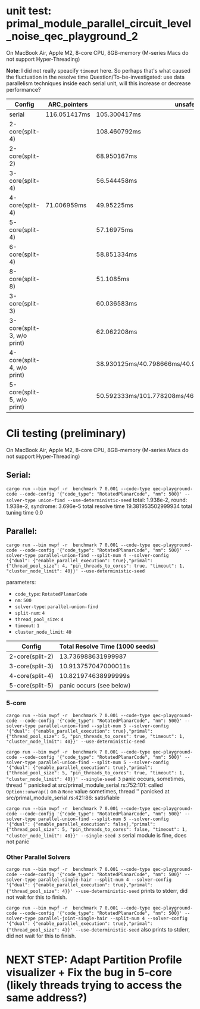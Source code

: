# unit test: primal_module_parallel_circuit_level_noise_qec_playground_2
On MacBook Air, Apple M2, 8-core CPU, 8GB-memory (M-series Macs do not support Hyper-Threading)

**Note**: I did not really speacify `timeout` here. So perhaps that's what caused the fluctuation in the resolve time
Question/To-be-investigated: use data parallelism techniques inside each serial unit, will this increase or decrease performance?

|     Config         |  ARC_pointers |    unsafe_pointer       |                                              unsafe_pointer(for_loop)|
|--------------------|---------------|-------------------------|----------------------------------------------------------------------|
|serial              |116.051417ms    | 105.300417ms    | |
|2-core(split-4)     |               |108.460792ms | |
|2-core(split-2)     |               | 68.950167ms | |
|3-core(split-4)     |               | 56.544458ms | |
|4-core(split-4)     | 71.006959ms   |  49.95225ms        | |  
|5-core(split-4)     |               | 57.16975ms | |
|6-core(split-4)     |               |58.851334ms | |
|8-core(split-8)     |               | 51.1085ms | |
|3-core(split-3)     |               | 60.036583ms | |
|3-core(split-3, w/o print)|          | 62.062208ms     |                                                    44.858125ms |
|4-core(split-4, w/o print)|          |38.930125ms/40.798666ms/40.984459ms/52.91975ms/51.7205ms    |        59.234167ms/38.461375ms/40.251542ms/94.73175ms/36.394709ms/35.105958ms/46.176292ms |
|5-core(split-5, w/o print)  |         |50.592333ms/101.778208ms/46.0205ms    | |

# Cli testing (preliminary)
On MacBook Air, Apple M2, 8-core CPU, 8GB-memory (M-series Macs do not support Hyper-Threading)
## Serial: 
`cargo run --bin mwpf -r  benchmark 7 0.001 --code-type qec-playground-code --code-config '{"code_type": "RotatedPlanarCode", "nm": 500}' --solver-type union-find --use-deterministic-seed`
total: 1.938e-2, round: 1.938e-2, syndrome: 3.696e-5
total resolve time 19.381953502999934
total tuning time 0.0

## Parallel:
`cargo run --bin mwpf -r  benchmark 7 0.001 --code-type qec-playground-code --code-config '{"code_type": "RotatedPlanarCode", "nm": 500}' --solver-type parallel-union-find --split-num 4 --solver-config '{"dual": {"enable_parallel_execution": true},"primal": {"thread_pool_size": 4, "pin_threads_to_cores": true, "timeout": 1, "cluster_node_limit": 40}}' --use-deterministic-seed`

parameters:
* `code_type`: `RotatedPlanarCode`
* `nm`: `500`
* `solver-type`: `parallel-union-find`
* `split-num`: `4` 
* `thread_pool_size`: `4`
* `timeout`: `1`
* `cluster_node_limit`: `40`

| Config | Total Resolve Time (1000 seeds) |
|--------|---------------------------------|
|2-core(split-2) |    13.736988631999987   |
|3-core(split-3) |   10.913757047000011s   |
|4-core(split-4) |    10.821974638999999s  |
|5-core(split-5) |   panic occurs (see below)|


### 5-core
`cargo run --bin mwpf -r  benchmark 7 0.001 --code-type qec-playground-code --code-config '{"code_type": "RotatedPlanarCode", "nm": 500}' --solver-type parallel-union-find --split-num 5 --solver-config '{"dual": {"enable_parallel_execution": true},"primal": {"thread_pool_size": 5, "pin_threads_to_cores": true, "timeout": 1, "cluster_node_limit": 40}}' --use-deterministic-seed`

`cargo run --bin mwpf -r  benchmark 7 0.001 --code-type qec-playground-code --code-config '{"code_type": "RotatedPlanarCode", "nm": 500}' --solver-type parallel-union-find --split-num 5 --solver-config '{"dual": {"enable_parallel_execution": true},"primal": {"thread_pool_size": 5, "pin_threads_to_cores": true, "timeout": 1, "cluster_node_limit": 40}}' --single-seed 3`
panic occurs, 
sometimes, thread '<unnamed>' panicked at src/primal_module_serial.rs:752:101:
called `Option::unwrap()` on a `None` value
sometimes, thread '<unnamed>' panicked at src/primal_module_serial.rs:421:86:
satisfiable

`cargo run --bin mwpf -r  benchmark 7 0.001 --code-type qec-playground-code --code-config '{"code_type": "RotatedPlanarCode", "nm": 500}' --solver-type parallel-union-find --split-num 5 --solver-config '{"dual": {"enable_parallel_execution": false},"primal": {"thread_pool_size": 5, "pin_threads_to_cores": false, "timeout": 1, "cluster_node_limit": 40}}' --single-seed 3`
serial module is fine, does not panic


### Other Parallel Solvers
`cargo run --bin mwpf -r  benchmark 7 0.001 --code-type qec-playground-code --code-config '{"code_type": "RotatedPlanarCode", "nm": 500}' --solver-type parallel-single-hair --split-num 4 --solver-config '{"dual": {"enable_parallel_execution": true},"primal": {"thread_pool_size": 4}}' --use-deterministic-seed`
prints to stderr, did not wait for this to finish. 

`cargo run --bin mwpf -r  benchmark 7 0.001 --code-type qec-playground-code --code-config '{"code_type": "RotatedPlanarCode", "nm": 500}' --solver-type parallel-joint-single-hair --split-num 4 --solver-config '{"dual": {"enable_parallel_execution": true},"primal": {"thread_pool_size": 4}}' --use-deterministic-seed`
also prints to stderr, did not wait for this to finish.


# NEXT STEP: Adapt Partition Profile visualizer + Fix the bug in 5-core (likely threads trying to access the same address?)




